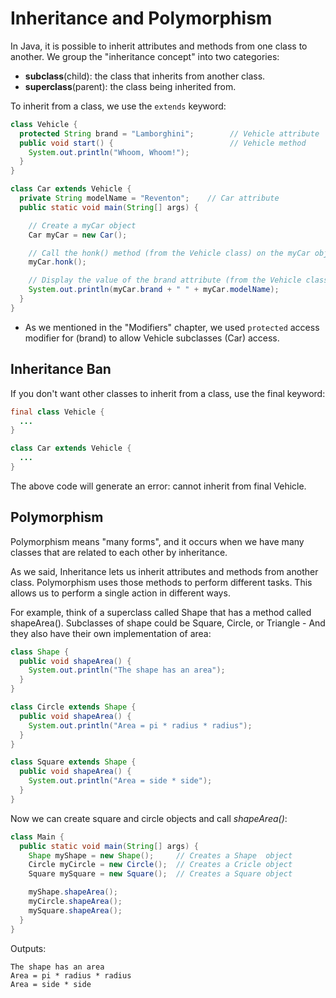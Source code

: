 # Inheritance and Polymorphism

In Java, it is possible to inherit attributes and methods from one class to another. We group the "inheritance concept" into two categories:

* **subclass**(child): the class that inherits from another class.
* **superclass**(parent): the class being inherited from.

To inherit from a class, we use the `extends` keyword:

``` Java
class Vehicle {
  protected String brand = "Lamborghini";        // Vehicle attribute
  public void start() {                          // Vehicle method
    System.out.println("Whoom, Whoom!");
  }
}

class Car extends Vehicle {
  private String modelName = "Reventon";    // Car attribute
  public static void main(String[] args) {

    // Create a myCar object
    Car myCar = new Car();

    // Call the honk() method (from the Vehicle class) on the myCar object
    myCar.honk();

    // Display the value of the brand attribute (from the Vehicle class) and the value of the modelName from the Car class
    System.out.println(myCar.brand + " " + myCar.modelName);
  }
}
```

* As we mentioned in the "Modifiers" chapter, we used `protected` access modifier for (brand) to allow Vehicle subclasses (Car) access.

## Inheritance Ban

If you don't want other classes to inherit from a class, use the final keyword:

``` Java
final class Vehicle {
  ...
}

class Car extends Vehicle {
  ...
}
```

The above code will generate an error: cannot inherit from final Vehicle.

## Polymorphism

Polymorphism means "many forms", and it occurs when we have many classes that are related to each other by inheritance.

As we said, Inheritance lets us inherit attributes and methods from another class. Polymorphism uses those methods to perform different tasks. This allows us to perform a single action in different ways.

For example, think of a superclass called Shape that has a method called shapeArea(). Subclasses of shape could be Square, Circle, or Triangle - And they also have their own implementation of area:

``` Java
class Shape {
  public void shapeArea() {
    System.out.println("The shape has an area");
  }
}

class Circle extends Shape {
  public void shapeArea() {
    System.out.println("Area = pi * radius * radius");
  }
}

class Square extends Shape {
  public void shapeArea() {
    System.out.println("Area = side * side");
  }
}
```

Now we can create square and circle objects and call _shapeArea()_:

``` Java
class Main {
  public static void main(String[] args) {
    Shape myShape = new Shape();     // Creates a Shape  object
    Circle myCircle = new Circle();  // Creates a Cricle object
    Square mySquare = new Square();  // Creates a Square object

    myShape.shapeArea();
    myCircle.shapeArea();
    mySquare.shapeArea();
  }
}
```

Outputs:

``` Batch
The shape has an area
Area = pi * radius * radius
Area = side * side
```
